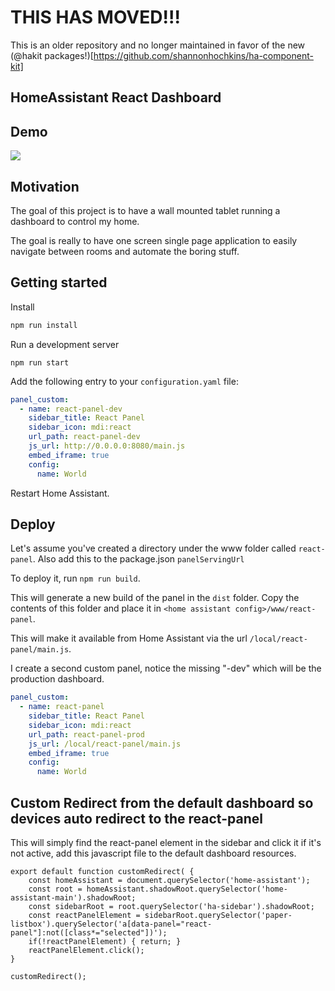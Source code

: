 # THIS HAS MOVED!!!

This is an older repository and no longer maintained in favor of the new (@hakit packages!)[https://github.com/shannonhochkins/ha-component-kit]

## HomeAssistant React Dashboard

## Demo

![](https://github.com/shannonhochkins/ha-dashboard/blob/master/ha-demo.gif)

## Motivation

The goal of this project is to have a wall mounted tablet running a dashboard to control my home.

The goal is really to have one screen single page application to easily navigate between rooms and automate the boring stuff.


## Getting started

Install

```bash
npm run install
```

Run a development server

```
npm run start
```

Add the following entry to your `configuration.yaml` file:

```yaml
panel_custom:
  - name: react-panel-dev
    sidebar_title: React Panel
    sidebar_icon: mdi:react
    url_path: react-panel-dev
    js_url: http://0.0.0.0:8080/main.js
    embed_iframe: true
    config:
      name: World
```

Restart Home Assistant.

## Deploy
Let's assume you've created a directory under the www folder called `react-panel`. Also add this to the package.json `panelServingUrl`

To deploy it, run `npm run build`.

This will generate a new build of the panel in the `dist` folder. Copy the contents of this folder and place it in `<home assistant config>/www/react-panel`.

This will make it available from Home Assistant via the url `/local/react-panel/main.js`.

I create a second custom panel, notice the missing "-dev" which will be the production dashboard.

```yaml
panel_custom:
  - name: react-panel
    sidebar_title: React Panel
    sidebar_icon: mdi:react
    url_path: react-panel-prod
    js_url: /local/react-panel/main.js
    embed_iframe: true
    config:
      name: World
```


## Custom Redirect from the default dashboard so devices auto redirect to the react-panel
This will simply find the react-panel element in the sidebar and click it if it's not active, add this javascript file to the default dashboard resources.

```javscript
export default function customRedirect( {
    const homeAssistant = document.querySelector('home-assistant');
	const root = homeAssistant.shadowRoot.querySelector('home-assistant-main').shadowRoot;
	const sidebarRoot = root.querySelector('ha-sidebar').shadowRoot;
	const reactPanelElement = sidebarRoot.querySelector('paper-listbox').querySelector('a[data-panel="react-panel"]:not([class*="selected"])');
	if(!reactPanelElement) { return; }
	reactPanelElement.click();
}

customRedirect();
```
